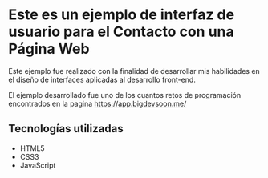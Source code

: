# Este es un ejemplo de interfaz de usuario para el Contacto con una Página Web

Este ejemplo fue realizado con la finalidad de desarrollar mis habilidades en el diseño de interfaces aplicadas al desarrollo front-end.

El ejemplo desarrollado fue uno de los cuantos retos de programación encontrados en la pagina
https://app.bigdevsoon.me/

## Tecnologías utilizadas

- HTML5
- CSS3
- JavaScript
